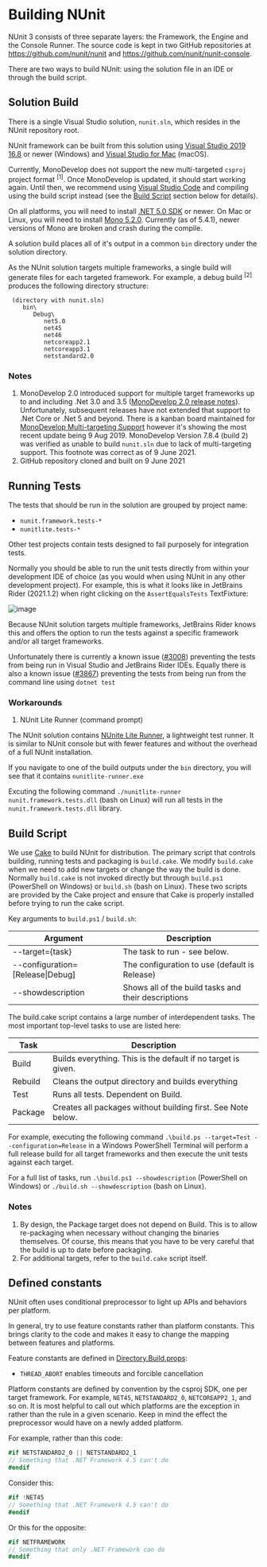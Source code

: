 # Building NUnit

NUnit 3 consists of three separate layers: the Framework, the Engine and the Console Runner. The source code is kept in two GitHub repositories at https://github.com/nunit/nunit and https://github.com/nunit/nunit-console.

There are two ways to build NUnit: using the solution file in an IDE or through the build script.

## Solution Build

There is a single Visual Studio solution, `nunit.sln`, which resides in the NUnit repository root.

NUnit framework can be built from this solution using [Visual Studio 2019 16.8](https://www.visualstudio.com/vs/) or newer (Windows) and [Visual Studio for Mac](https://www.visualstudio.com/vs/) (macOS).

Currently, MonoDevelop does not support the new multi-targeted `csproj` project format <sup>[1]</sup>. Once MonoDevelop is updated, it should start working again. Until then, we recommend using [Visual Studio Code](https://code.visualstudio.com/) and compiling using the build script instead (see the [Build Script](#build-script) section below for details).

On all platforms, you will need to install [.NET 5.0 SDK](https://www.microsoft.com/net/download/windows) or newer. On Mac or Linux, you will need to install [Mono 5.2.0](https://www.mono-project.com/download/). Currently (as of 5.4.1), newer versions of Mono are broken and crash during the compile.

A solution build places all of it's output in a common `bin` directory under the solution directory.

As the NUnit solution targets multiple frameworks, a single build will generate files for each targeted framework. For example, a debug build <sup>[2]</sup> produces the following directory structure:

```
 (directory with nunit.sln)
    bin\
       Debug\
          net5.0
          net45
          net46
          netcoreapp2.1
          netcoreapp3.1
          netstandard2.0
```

### Notes
1. MonoDevelop 2.0 introduced support for multiple target frameworks up to and including .Net 3.0 and 3.5 ([MonoDevelop 2.0 release notes](https://www.monodevelop.com/documentation/release-notes/monodevelop-2.0-released/)). Unfortunately, subsequent releases have not extended that support to .Net Core or .Net 5 and beyond. There is a kanban board maintained for [MonoDevelop Multi-targeting Support](https://github.com/mono/monodevelop/projects/1) however it's showing the most recent update being 9 Aug 2019. MonoDevelop Version 7.8.4 (build 2) was verified as unable to build `nunit.sln` due to lack of multi-targeting support. This footnote was correct as of 9 June 2021.
2. GitHub repository cloned and built on 9 June 2021

## Running Tests

The tests that should be run in the solution are grouped by project name:

* `nunit.framework.tests-*`
* `nunitlite.tests-*`

Other test projects contain tests designed to fail purposely for integration tests.

Normally you should be able to run the unit tests directly from within your development IDE of choice (as you would when using NUnit in any other development project). For example, this is what it looks like in JetBrains Rider (2021.1.2) when right clicking on the `AssertEqualsTests` TextFixture:

![image](https://user-images.githubusercontent.com/52075808/121511286-61775580-c9e0-11eb-8e1e-ff44d0d8873d.png)

Because NUnit solution targets multiple frameworks, JetBrains Rider knows this and offers the option to run the tests against a specific framework and/or all target frameworks.

Unfortunately there is currently a known issue ([#3008](https://github.com/nunit/nunit/issues/3008)) preventing the tests from being run in Visual Studio and JetBrains Rider IDEs. Equally there is also a known issue ([#3867](https://github.com/nunit/nunit/issues/3867)) preventing the tests from being run from the command line using `dotnet test`

### Workarounds

1. NUnit Lite Runner (command prompt)

The NUnit solution contains [NUnite Lite Runner](https://docs.nunit.org/articles/nunit/running-tests/NUnitLite-Runner.html), a lightweight test runner. It is similar to NUnit console but with fewer features and without the overhead of a full NUnit installation. 

If you navigate to one of the build outputs under the `bin` directory, you will see that it contains `nunitlite-runner.exe`

Excuting the following command `./nunitlite-runner nunit.framework.tests.dll` (bash on Linux) will run all tests in the `nunit.framework.tests.dll` library.


## Build Script

We use [Cake](https://cakebuild.net) to build NUnit for distribution. The primary script that controls building, running tests and packaging is `build.cake`. We modify `build.cake` when we need to add new targets or change the way the build is done. Normally `build.cake` is not invoked directly but through `build.ps1` (PowerShell on Windows) or `build.sh` (bash on Linux). These two scripts are provided by the Cake project and ensure that Cake is properly installed before trying to run the cake script.

Key arguments to `build.ps1` / `build.sh`:

| Argument | Description |
|---|---|
| --target={task}                 | The task to run - see below.                        |
| --configuration=[Release\|Debug] | The configuration to use (default is Release)       |
| --showdescription               | Shows all of the build tasks and their descriptions |

The build.cake script contains a large number of interdependent tasks. The most important top-level tasks to use are listed here:

| Task | Description |
|---|---|
| Build    | Builds everything. This is the default if no target is given. |
| Rebuild  | Cleans the output directory and builds everything |
| Test     | Runs all tests. Dependent on Build. |
| Package  | Creates all packages without building first. See Note below. |

For example, executing the following command `.\build.ps --target=Test --configuration=Release` in a Windows PowerShell Terminal will perform a full release build for all target frameworks and then execute the unit tests against each target. 

For a full list of tasks, run `.\build.ps1 --showdescription` (PowerShell on Windows) or `./build.sh --showdescription` (bash on Linux).

### Notes

1. By design, the Package target does not depend on Build. This is to allow re-packaging when necessary without changing the binaries themselves. Of course, this means that you have to be very careful that the build is up to date before packaging.
2. For additional targets, refer to the `build.cake` script itself.

## Defined constants

NUnit often uses conditional preprocessor to light up APIs and behaviors per platform.

In general, try to use feature constants rather than platform constants.
This brings clarity to the code and makes it easy to change the mapping between features and platforms.

Feature constants are defined in [Directory.Build.props](src/NUnitFramework/Directory.Build.props):

- `THREAD_ABORT` enables timeouts and forcible cancellation

Platform constants are defined by convention by the csproj SDK, one per target framework.
For example, `NET45`, `NETSTANDARD2_0`, `NETCOREAPP2_1`, and so on.
It is most helpful to call out which platforms are the exception in rather than the rule
in a given scenario. Keep in mind the effect the preprocessor would have on a newly added platform.

For example, rather than this code:

```cs
#if NETSTANDARD2_0 || NETSTANDARD2_1
// Something that .NET Framework 4.5 can't do
#endif
```

Consider this:

```cs
#if !NET45
// Something that .NET Framework 4.5 can't do
#endif
```

Or this for the opposite:

```cs
#if NETFRAMEWORK
// Something that only .NET Framework can do
#endif
```
